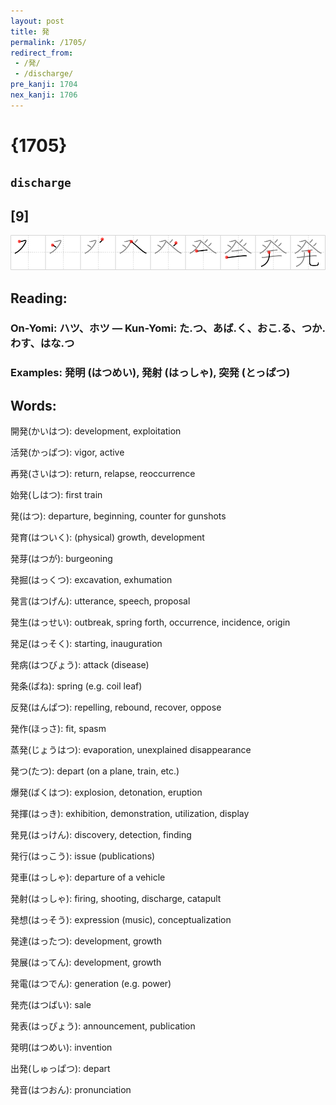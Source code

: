 ```yaml
---
layout: post
title: 発
permalink: /1705/
redirect_from:
 - /発/
 - /discharge/
pre_kanji: 1704
nex_kanji: 1706
---
```


# {1705}

## `discharge`

## [9]

<div class="stroke"><img src="../images/E799BA.png" /></div>

## Reading:

### On-Yomi: ハツ、ホツ &mdash; Kun-Yomi: た.つ、あば.く、おこ.る、つか.わす、はな.つ

### Examples: 発明 (はつめい), 発射 (はっしゃ), 突発 (とっぱつ)

## Words:

開発(かいはつ): development, exploitation

活発(かっぱつ): vigor, active

再発(さいはつ): return, relapse, reoccurrence

始発(しはつ): first train

発(はつ): departure, beginning, counter for gunshots

発育(はついく): (physical) growth, development

発芽(はつが): burgeoning

発掘(はっくつ): excavation, exhumation

発言(はつげん): utterance, speech, proposal

発生(はっせい): outbreak, spring forth, occurrence, incidence, origin

発足(はっそく): starting, inauguration

発病(はつびょう): attack (disease)

発条(ばね): spring (e.g. coil leaf)

反発(はんぱつ): repelling, rebound, recover, oppose

発作(ほっさ): fit, spasm

蒸発(じょうはつ): evaporation, unexplained disappearance

発つ(たつ): depart (on a plane, train, etc.)

爆発(ばくはつ): explosion, detonation, eruption

発揮(はっき): exhibition, demonstration, utilization, display

発見(はっけん): discovery, detection, finding

発行(はっこう): issue (publications)

発車(はっしゃ): departure of a vehicle

発射(はっしゃ): firing, shooting, discharge, catapult

発想(はっそう): expression (music), conceptualization

発達(はったつ): development, growth

発展(はってん): development, growth

発電(はつでん): generation (e.g. power)

発売(はつばい): sale

発表(はっぴょう): announcement, publication

発明(はつめい): invention

出発(しゅっぱつ): depart

発音(はつおん): pronunciation
